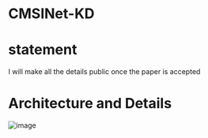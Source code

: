 # CMSINet-KD
# statement
I will make all the details public once the paper is accepted
# Architecture and Details
![image](https://github.com/user-attachments/assets/7062f4c0-16d0-4d04-9dbe-a0949ce9d44b)
